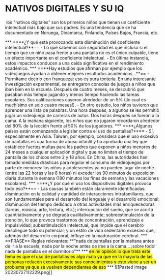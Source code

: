 
<h1>NATIVOS DIGITALES Y SU IQ</h1>
 <p> los "nativos digitales" son los primeros niños que tienen un coeficiente intelectual más bajo que sus padres. Es una tendencia que se ha documentado en Noruega, Dinamarca, Finlandia, Países Bajos, Francia, etc.</p>
*** 
==**¿Y qué está provocando esta disminución del coeficiente intelectual?**==
- Lo que sabemos con seguridad es que incluso si el tiempo que un niño pasa frente a una pantalla no es el único culpable, tiene un efecto importante en el coeficiente intelectual.
- En última instancia, estos impactos conducen a una caída significativa en el rendimiento académico.
***
==**Hay estudios que afirman por ejemplo que los videojuegos ayudan a obtener mejores resultados académicos…**==
- Permítame decirlo con franqueza: eso es pura tontería. En una interesante investigación experimental, se entregaron consolas de juegos a niños que iban bien en la escuela. Después de cuatro meses, se descubrió que pasaban más tiempo jugando y menos tiempo haciendo las tareas escolares. Sus calificaciones cayeron alrededor de un 5% (¡lo cual es muchísimo en solo cuatro meses!).
- En otro estudio, los niños tuvieron que aprender una lista de palabras. Una hora después, a algunos se les permitió jugar un videojuego de carreras de autos. Dos horas después se fueron a la cama. A la mañana siguiente, los niños que no jugaron recordaron alrededor del 80% de la lección frente al 50% de los jugadores.
***
==**¿Algunos países están comenzando a legislar contra el uso de pantallas?**==
- Sí, especialmente en Asia. Taiwán, por ejemplo, considera que el uso excesivo de pantallas es una forma de abuso infantil y ha aprobado una ley que establece fuertes multas para los padres que exponen a niños menores de 24 meses a cualquier aplicación digital y que no limitan el tiempo de pantalla de los chicos entre 2 y 18 años. En China, las autoridades han tomado medidas drásticas para regular el consumo de videojuegos por parte de menores: los niños y adolescentes ya no pueden jugar de noche (entre las 22 horas y las 8 horas) ni exceder los 90 minutos de exposición diaria durante la semana (180 minutos los fines de semana y las vacaciones escolares).
***
==**¿Y por qué el uso los dispositivos digitales provoca todo eso?**==
- Las causas también están claramente identificadas: disminución en la calidad y cantidad de interacciones intrafamiliares, que son fundamentales para el desarrollo del lenguaje y el desarrollo emocional; disminución del tiempo dedicado a otras actividades más enriquecedoras (tareas, música, arte, lectura, etc.); interrupción del sueño, que se acorta cuantitativamente y se degrada cualitativamente; sobreestimulación de la atención, lo que provoca trastornos de concentración, aprendizaje e impulsividad; subestimulación intelectual, que impide que el cerebro despliegue todo su potencial; y un estilo de vida sedentario excesivo que, además del desarrollo corporal, influye en la maduración cerebral.
***
==FRASE==
Reglas relevantes: **"nada de pantallas por la mañana antes de ir a la escuela, nada por la noche antes de irse a la cama... ¡sobre todo! nada de pantallas en el dormitorio"**
***
<mark> en mi opinión lo que trata este tema es que el uso de pantallas es algo malo ya que en la mayoría de las personas reducen excesivamente sus conocimientos y esto viene a ser un problema   ya que se vuelven dependientes de eso</mark>
***
![[Pasted image 20230727112229.png]]

